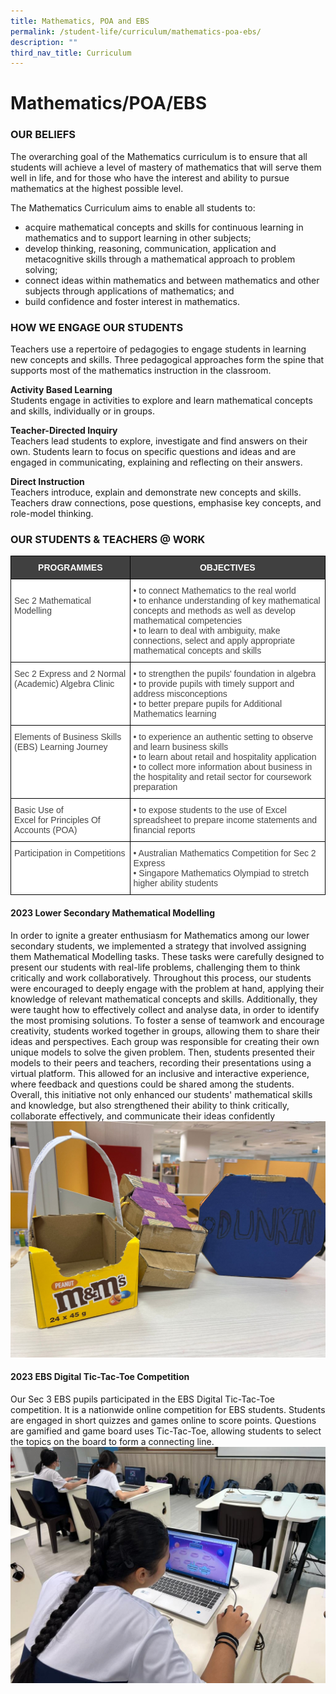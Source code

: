 ```yaml
---
title: Mathematics, POA and EBS
permalink: /student-life/curriculum/mathematics-poa-ebs/
description: ""
third_nav_title: Curriculum
---
```

# Mathematics/POA/EBS

### OUR BELIEFS

The overarching goal of the Mathematics curriculum is to ensure that all students will achieve a level of mastery of mathematics that will serve them well in life, and for those who have the interest and ability to pursue mathematics at the highest possible level.

The Mathematics Curriculum aims to enable all students to:

*   acquire mathematical concepts and skills for continuous learning in mathematics and to support learning in other subjects;
*   develop thinking, reasoning, communication, application and metacognitive skills through a mathematical approach to problem solving;
*   connect ideas within mathematics and between mathematics and other subjects through applications of mathematics; and 
*   build confidence and foster interest in mathematics.
   
### HOW WE ENGAGE OUR STUDENTS

Teachers use a repertoire of pedagogies to engage students in learning new concepts and skills. Three pedagogical approaches form the spine that supports most of the mathematics instruction in the classroom.

**Activity Based Learning**    
Students engage in activities to explore and learn mathematical concepts and skills, individually or in groups.

**Teacher-Directed Inquiry**    
Teachers lead students to explore, investigate and find answers on their own. Students learn to focus on specific questions and ideas and are engaged in communicating, explaining and reflecting on their answers.

**Direct Instruction**   
Teachers introduce, explain and demonstrate new concepts and skills. Teachers draw connections, pose questions, emphasise key concepts, and role-model thinking.&nbsp;

### OUR STUDENTS &amp; TEACHERS @ WORK

<table style="border-collapse:collapse;border-spacing:0" class="tg"><thead><tr><th style="background-color:#404040;border-color:#000000;border-style:solid;border-width:1px;color:#FFF;font-family:Arial, sans-serif;font-size:14px;font-weight:bold;overflow:hidden;padding:10px 5px;text-align:center;vertical-align:top;word-break:normal">PROGRAMMES</th><th style="background-color:#404040;border-color:#000000;border-style:solid;border-width:1px;color:#FFF;font-family:Arial, sans-serif;font-size:14px;font-weight:bold;overflow:hidden;padding:10px 5px;text-align:center;vertical-align:top;word-break:normal">OBJECTIVES</th></tr></thead><tbody><tr><td style="background-color:#FFF;border-color:#000000;border-style:solid;border-width:1px;color:#454545;font-family:Arial, sans-serif;font-size:14px;overflow:hidden;padding:10px 5px;text-align:left;vertical-align:top;word-break:normal"><br>Sec 2 Mathematical Modelling</td><td style="background-color:#FFF;border-color:#000000;border-style:solid;border-width:1px;color:#454545;font-family:Arial, sans-serif;font-size:14px;overflow:hidden;padding:10px 5px;text-align:left;vertical-align:top;word-break:normal">• to connect Mathematics to the real world<br>• to enhance understanding of key mathematical concepts and methods as well as develop mathematical competencies<br>• to learn to deal with ambiguity, make connections, select and apply appropriate mathematical concepts and skills</td></tr><tr><td style="background-color:#FFF;border-color:#000000;border-style:solid;border-width:1px;color:#454545;font-family:Arial, sans-serif;font-size:14px;overflow:hidden;padding:10px 5px;text-align:left;vertical-align:top;word-break:normal">Sec 2 Express and 2 Normal (Academic) Algebra Clinic</td><td style="background-color:#FFF;border-color:#000000;border-style:solid;border-width:1px;color:#454545;font-family:Arial, sans-serif;font-size:14px;overflow:hidden;padding:10px 5px;text-align:left;vertical-align:top;word-break:normal">• to strengthen the pupils' foundation in algebra<br>• to provide pupils with timely support and address misconceptions<br>• to better prepare pupils for Additional Mathematics learning</td></tr><tr><td style="background-color:#FFF;border-color:black;border-style:solid;border-width:1px;color:#454545;font-family:Arial, sans-serif;font-size:14px;overflow:hidden;padding:10px 5px;text-align:left;vertical-align:top;word-break:normal">Elements of Business Skills (EBS) Learning Journey </td><td style="background-color:#FFF;border-color:black;border-style:solid;border-width:1px;color:#454545;font-family:Arial, sans-serif;font-size:14px;overflow:hidden;padding:10px 5px;text-align:left;vertical-align:top;word-break:normal">• to experience an authentic setting to observe and learn business skills<br>• to learn about retail and hospitality application<br>• to collect more information about business in the hospitality and retail sector for coursework preparation</td></tr><tr><td style="background-color:#FFF;border-color:black;border-style:solid;border-width:1px;color:#454545;font-family:Arial, sans-serif;font-size:14px;overflow:hidden;padding:10px 5px;text-align:left;vertical-align:top;word-break:normal">Basic Use of<br>Excel for Principles Of Accounts (POA)</td><td style="background-color:#FFF;border-color:black;border-style:solid;border-width:1px;color:#454545;font-family:Arial, sans-serif;font-size:14px;overflow:hidden;padding:10px 5px;text-align:left;vertical-align:top;word-break:normal">• to expose students to the use of Excel spreadsheet to prepare income statements and financial reports</td></tr><tr><td style="background-color:#FFF;border-color:black;border-style:solid;border-width:1px;color:#454545;font-family:Arial, sans-serif;font-size:14px;overflow:hidden;padding:10px 5px;text-align:left;vertical-align:top;word-break:normal">Participation in Competitions</td><td style="background-color:#FFF;border-color:black;border-style:solid;border-width:1px;color:#454545;font-family:Arial, sans-serif;font-size:14px;overflow:hidden;padding:10px 5px;text-align:left;vertical-align:top;word-break:normal">• Australian Mathematics Competition for Sec 2 Express<br>• Singapore Mathematics Olympiad to stretch higher ability students</td></tr></tbody></table>

#### 2023 Lower Secondary Mathematical Modelling
In order to ignite a greater enthusiasm for Mathematics among our lower secondary students, we implemented a strategy that involved assigning them Mathematical Modelling tasks. These tasks were carefully designed to present our students with real-life problems, challenging them to think critically and work collaboratively. Throughout this process, our students were encouraged to deeply engage with the problem at hand, applying their knowledge of relevant mathematical concepts and skills. Additionally, they were taught how to effectively collect and analyse data, in order to identify the most promising solutions. To foster a sense of teamwork and encourage creativity, students worked together in groups, allowing them to share their ideas and perspectives. Each group was responsible for creating their own unique models to solve the given problem. Then, students presented their models to their peers and teachers, recording their presentations using a virtual platform. This allowed for an inclusive and interactive experience, where feedback and questions could be shared among the students. Overall, this initiative not only enhanced our students' mathematical skills and knowledge, but also strengthened their ability to think critically, collaborate effectively, and communicate their ideas confidently
![](/images/MathsPOAEBS2023/lower%20sec%20mathematical%20modelling.jpeg)

#### 2023 EBS Digital Tic-Tac-Toe Competition
Our Sec 3 EBS pupils participated in the EBS Digital Tic-Tac-Toe competition. It is a nationwide online competition for EBS students. 
Students are engaged in short quizzes and games online to score points. Questions are gamified and game board uses Tic-Tac-Toe, allowing students to select the topics on the board to form a connecting line.
![](/images/MathsPOAEBS2023/2023%20ebs%20digital%20tic-tac-toe%20competition.jpeg)